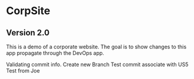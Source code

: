 # CorpSite

## Version 2.0

This is a demo of a corporate website.  The goal is to show changes to this app propagate through the DevOps app.

Validating commit info.
Create new Branch
Test commit
associate with US5
Test from Joe
